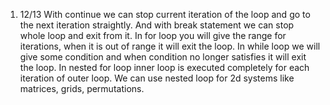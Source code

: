 1. 12/13
With continue we can stop current iteration of the loop and go to the next iteration straightly. And with break statement we can stop whole loop and exit from it.
In for loop you will give the range for iterations, when it is out of range it will exit the loop. In while loop we will give some condition and when condition no longer satisfies it will exit the loop.
In nested for loop inner loop is executed completely for each iteration of outer loop. We can use nested loop for 2d systems like matrices, grids, permutations. 